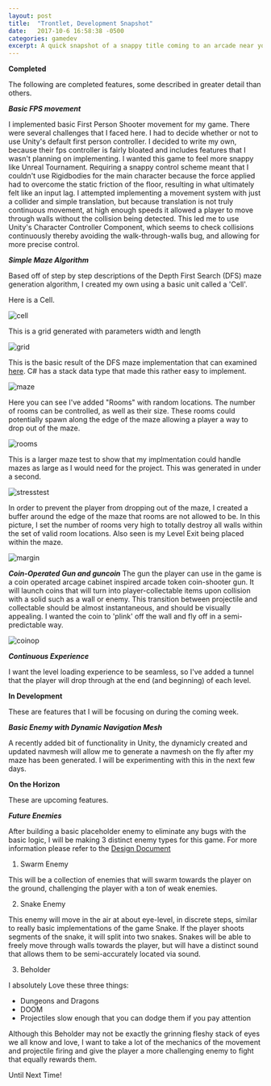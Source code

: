 ```yaml
---
layout: post
title:  "Trontlet, Development Snapshot"
date:   2017-10-6 16:58:38 -0500
categories: gamedev
excerpt: A quick snapshot of a snappy title coming to an arcade near you
---
```


**Completed**

The following are completed features, some described in greater detail than others.

***Basic FPS movement***

I implemented basic First Person Shooter movement for my game. There were several challenges that I faced here. I had to decide whether or not to use Unity's default first person controller. I decided to write my own, because their fps controller is fairly bloated and includes features that I wasn't planning on implementing. I wanted this game to feel more snappy like Unreal Tournament. Requiring a snappy control scheme meant that I couldn't use Rigidbodies for the main character because the force applied had to overcome the static friction of the floor, resulting in what ultimately felt like an input lag. I attempted implementing a movement system with just a collider and simple translation, but because translation is not truly continuous movement, at high enough speeds it allowed a player to move through walls without the collision being detected. This led me to use Unity's Character Controller Component, which seems to check collisions continuously thereby avoiding the walk-through-walls bug, and allowing for more precise control.

***Simple Maze Algorithm***

Based off of step by step descriptions of the Depth First Search (DFS) maze generation algorithm, I created my own using a basic unit called a 'Cell'.

Here is a Cell.

![cell]({{site.url}}/assets/gamedev/trontlet/1.png)

This is a grid generated with parameters width and length

![grid]({{site.url}}/assets/gamedev/trontlet/2.png)

This is the basic result of the DFS maze implementation that can examined [here][mazegen]. C# has a stack data type that made this rather easy to implement.

![maze]({{site.url}}/assets/gamedev/trontlet/3.png)

Here you can see I've added "Rooms" with random locations. The number of rooms can be controlled, as well as their size. These rooms could potentially spawn along the edge of the maze allowing a player a way to drop out of the maze.

![rooms]({{site.url}}/assets/gamedev/trontlet/4.png)

This is a larger maze test to show that my implmentation could handle mazes as large as I would need for the project. This was generated in under a second.

![stresstest]({{site.url}}/assets/gamedev/trontlet/5.png)

In order to prevent the player from dropping out of the maze, I created a buffer around the edge of the maze that rooms are not allowed to be. In this picture, I set the number of rooms very high to totally destroy all walls within the set of valid room locations. Also seen is my Level Exit being placed within the maze.

![margin]({{site.url}}/assets/gamedev/trontlet/6.png)

***Coin-Operated Gun and guncoin***
The gun the player can use in the game is a coin operated arcage cabinet inspired arcade token coin-shooter gun. It will launch coins that will turn into player-collectable items upon collision with a solid such as a wall or enemy. This transition between projectile and collectable should be almost instantaneous, and should be visually appealing. I wanted the coin to 'plink' off the wall and fly off in a semi-predictable way.  

![coinop]({{site.url}}/assets/gamedev/trontlet/7.gif)


***Continuous Experience***

I want the level loading experience to be seamless, so I've added a tunnel that the player will drop through at the end (and beginning) of each level.


**In Development**

These are features that I will be focusing on during the coming week.

***Basic Enemy with Dynamic Navigation Mesh***

A recently added bit of functionality in Unity, the dynamicly created and updated navmesh will allow me to generate a navmesh on the fly after my maze has been generated. I will be experimenting with this in the next few days.

**On the Horizon**

These are upcoming features. 

***Future Enemies***

After building a basic placeholder enemy to eliminate any bugs with the basic logic, I will be making 3 distinct enemy types for this game. For more information please refer to the [Design Document][drive]

1. Swarm Enemy

This will be a collection of enemies that will swarm towards the player on the ground, challenging the player with a ton of weak enemies.

2. Snake Enemy

This enemy will move in the air at about eye-level, in discrete steps, similar to really basic implementations of the game Snake. If the player shoots segments of the snake, it will split into two snakes. Snakes will be able to freely move through walls towards the player, but will have a distinct sound that allows them to be semi-accurately located via sound.

3. Beholder

I absolutely Love these three things:
+ Dungeons and Dragons
+ DOOM
+ Projectiles slow enough that you can dodge them if you pay attention

Although this Beholder may not be exactly the grinning fleshy stack of eyes we all know and love, I want to take a lot of the mechanics of the movement and projectile firing and give the player a more challenging enemy to fight that equally rewards them.


Until Next Time!




[mazegen]:https://github.com/lucasrumney94/trontlet/blob/master/trontlet/Assets/script/Maze.cs#L25
[drive]:https://docs.google.com/document/d/16rARsNw27a7206gDjVhmQs9HzPyZMSeyvsH-dwy_U3U/edit?usp=sharing
